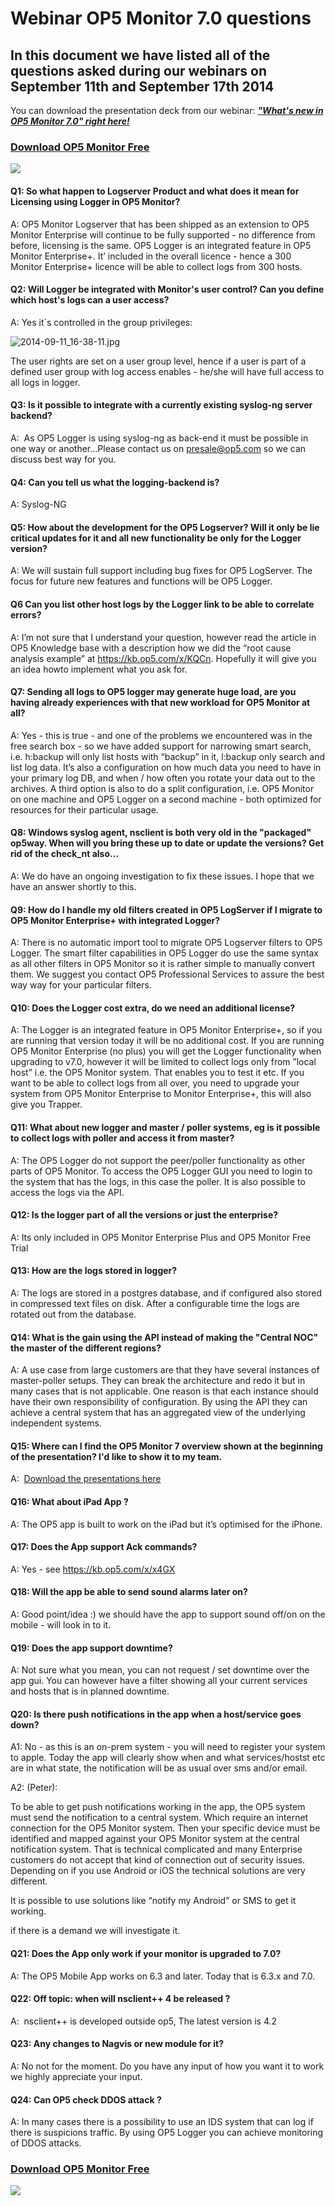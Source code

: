 # Webinar OP5 Monitor 7.0 questions

## In this document we have listed all of the questions asked during our webinars on September 11th and September 17th 2014

You can download the presentation deck from our webinar: ***["What's new in OP5 Monitor 7.0" right here!](attachments/11632712/11567119.pdf)***

### [Download OP5 Monitor Free](https://www.op5.com/download-op5-monitor/)

[![](attachments/688465/16155433.png)](https://www.op5.com/download-op5-monitor/)

#### Q1: So what happen to Logserver Product and what does it mean for Licensing using Logger in OP5 Monitor?

A: OP5 Monitor Logserver that has been shipped as an extension to OP5 Monitor Enterprise will continue to be fully supported - no difference from before, licensing is the same. OP5 Logger is an integrated feature in OP5 Monitor Enterprise+. It’ included in the overall licence - hence a 300 Monitor Enterprise+ licence will be able to collect logs from 300 hosts.

#### Q2: Will Logger be integrated with Monitor's user control? Can you define which host's logs can a user access?

A: Yes it´s controlled in the group privileges:

![2014-09-11\_16-38-11.jpg](https://lh3.googleusercontent.com/3qJTtXmFQ8SX6vOgdUfeFLqVsZADdUh6E9X-lRc61Q5QUrTMeJtwX_dM_NCbavPysK4Myy8IyKksbp5QyjlbuN1Q4fIV2f4p_fPffJjYDxjFi2vVGJxFi2icGpPb3kWQvg)

The user rights are set on a user group level, hence if a user is part of a defined user group with log access enables - he/she will have full access to all logs in logger.

#### Q3: Is it possible to integrate with a currently existing syslog-ng server backend?

A:  As OP5 Logger is using syslog-ng as back-end it must be possible in one way or another...Please contact us on <presale@op5.com> so we can discuss best way for you.

#### Q4: Can you tell us what the logging-backend is?

A: Syslog-NG

#### Q5: How about the development for the OP5 Logserver? Will it only be lie critical updates for it and all new functionality be only for the Logger version?

A: We will sustain full support including bug fixes for OP5 LogServer. The focus for future new features and functions will be OP5 Logger.

#### Q6 Can you list other host logs by the Logger link to be able to correlate errors?

A: I’m not sure that I understand your question, however read the article in OP5 Knowledge base with a description how we did the “root cause analysis example” at <https://kb.op5.com/x/KQCn>. Hopefully it will give you an idea howto implement what you ask for.

#### Q7: Sending all logs to OP5 logger may generate huge load, are you having already experiences with that new workload for OP5 Monitor at all?

A: Yes - this is true - and one of the problems we encountered was in the free search box - so we have added support for narrowing smart search, i.e. h:backup will only list hosts with “backup” in it, l:backup only search and list log data. It’s also a configuration on how much data you need to have in your primary log DB, and when / how often you rotate your data out to the archives. A third option is also to do a split configuration, i.e. OP5 Monitor on one machine and OP5 Logger on a second machine - both optimized for resources for their particular usage.

#### Q8: Windows syslog agent, nsclient is both very old in the "packaged" op5way. When will you bring these up to date or update the versions? Get rid of the check\_nt also…

A: We do have an ongoing investigation to fix these issues. I hope that we have an answer shortly to this.

#### Q9: How do I handle my old filters created in OP5 LogServer if I migrate to OP5 Monitor Enterprise+ with integrated Logger?

A: There is no automatic import tool to migrate OP5 Logserver filters to OP5 Logger. The smart filter capabilities in OP5 Logger do use the same syntax as all other filters in OP5 Monitor so it is rather simple to manually convert them. We suggest you contact OP5 Professional Services to assure the best way way for your particular filters.

#### Q10: Does the Logger cost extra, do we need an additional license?

A: The Logger is an integrated feature in OP5 Monitor Enterprise+, so if you are running that version today it will be no additional cost. If you are running OP5 Monitor Enterprise (no plus) you will get the Logger functionality when upgrading to v7.0, however it will be limited to collect logs only from ”local host” i.e. the OP5 Monitor system. That enables you to test it etc. If you want to be able to collect logs from all over, you need to upgrade your system from OP5 Monitor Enterprise to Monitor Enterprise+, this will also give you Trapper.

#### Q11: What about new logger and master / poller systems, eg is it possible to collect logs with poller and access it from master?

A: The OP5 Logger do not support the peer/poller functionality as other parts of OP5 Monitor. To access the OP5 Logger GUI you need to login to the system that has the logs, in this case the poller. It is also possible to access the logs via the API.

#### Q12: Is the logger part of all the versions or just the enterprise?

A: Its only included in OP5 Monitor Enterprise Plus and OP5 Monitor Free Trial

#### Q13: How are the logs stored in logger?

A: The logs are stored in a postgres database, and if configured also stored in compressed text files on disk. After a configurable time the logs are rotated out from the database.

#### Q14: What is the gain using the API instead of making the "Central NOC" the master of the different regions?

A: A use case from large customers are that they have several instances of master-poller setups. They can break the architecture and redo it but in many cases that is not applicable. One reason is that each instance should have their own responsibility of configuration. By using the API they can achieve a central system that has an aggregated view of the underlying independent systems.

#### Q15: Where can I find the OP5 Monitor 7 overview shown at the beginning of the presentation? I'd like to show it to my team.

A:  [Download the presentations here](attachments/11632712/11567119.pdf)

#### Q16: What about iPad App ?

A: The OP5 app is built to work on the iPad but it’s optimised for the iPhone.

#### Q17: Does the App support Ack commands?

A: Yes - see <https://kb.op5.com/x/x4GX>

#### Q18: Will the app be able to send sound alarms later on?

A: Good point/idea :) we should have the app to support sound off/on on the mobile - will look in to it.

#### Q19: Does the app support downtime?

A: Not sure what you mean, you can not request / set downtime over the app gui. You can however have a filter showing all your current services and hosts that is in planned downtime.

#### Q20: Is there push notifications in the app when a host/service goes down?

A1: No - as this is an on-prem system - you will need to register your system to apple. Today the app will clearly show when and what services/hostst etc are in what state, the notification will be as usual over sms and/or email.

A2: (Peter):

To be able to get push notifications working in the app, the OP5 system must send the notification to a central system. Which require an internet connection for the OP5 Monitor system. Then your specific device must be identified and mapped against your OP5 Monitor system at the central notification system. That is technical complicated and many Enterprise customers do not accept that kind of connection out of security issues. Depending on if you use Android or iOS the technical solutions are very different.

It is possible to use solutions like “notify my Android” or SMS to get it working.

if there is a demand we will investigate it.

#### Q21: Does the App only work if your monitor is upgraded to 7.0?

A: The OP5 Mobile App works on 6.3 and later. Today that is 6.3.x and 7.0.

#### Q22: Off topic: when will nsclient++ 4 be released ?

A:  nsclient++ is developed outside op5, The latest version is 4.2

#### Q23: Any changes to Nagvis or new module for it?

A: No not for the moment. Do you have any input of how you want it to work we highly appreciate your input.

#### Q24: Can OP5 check DDOS attack ?

A: In many cases there is a possibility to use an IDS system that can log if there is suspicions traffic. By using OP5 Logger you can achieve monitoring of DDOS attacks.

### [Download OP5 Monitor Free](https://www.op5.com/download-op5-monitor/)

[![](attachments/688465/16155433.png)](https://www.op5.com/download-op5-monitor/)
